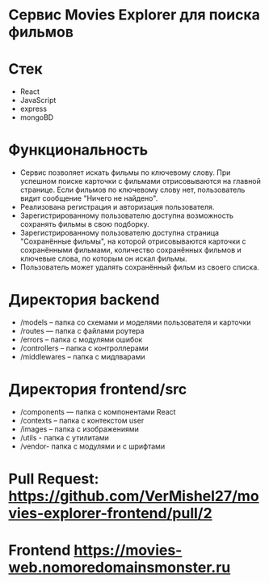 # Cервис Movies Explorer для поиска фильмов

# Стек
- React
- JavaScript
- express
- mongoBD

# Функциональность
- Сервис позволяет искать фильмы по ключевому слову. При успешном поиске карточки с фильмами отрисовываются на главной странице. Если фильмов по ключевому слову нет, пользователь видит сообщение "Ничего не найдено".
- Реализована регистрация и авторизация пользователя.
- Зарегистрированному пользователю доступна возможность сохранять фильмы в свою подборку.
- Зарегистрированному пользователю доступна страница "Сохранённые фильмы", на которой отрисовываются карточки с сохранёнными фильмами, количество сохранённых фильмов и ключевые слова, по которым он искал фильмы.
- Пользователь может удалять сохранённый фильм из своего списка.

# Директория backend
- /models – папка со схемами и моделями пользователя и карточки
- /routes — папка с файлами роутера
- /errors – папка с модулями ошибок
- /controllers – папка с контроллерами
- /middlewares – папка с мидлварами

# Директория frontend/src
- /components — папка с компонентами React
- /contexts – папка с контекстом user
- /images – папка с изображениями
- /utils - папка с утилитами
- /vendor- папка с модулями и с шрифтами


# Pull Request: https://github.com/VerMishel27/movies-explorer-frontend/pull/2

# Frontend https://movies-web.nomoredomainsmonster.ru